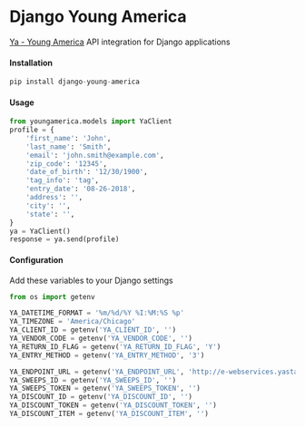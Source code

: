 # Django Young America

[Ya - Young America](https://yaengage.com/) API integration for Django applications

#### Installation
```python
pip install django-young-america
```

#### Usage
```python
from youngamerica.models import YaClient
profile = {
    'first_name': 'John',
    'last_name': 'Smith',
    'email': 'john.smith@example.com',
    'zip_code': '12345',
    'date_of_birth': '12/30/1900',
    'tag_info': 'tag',
    'entry_date': '08-26-2018',
    'address': '',
    'city': '',
    'state': '',
}
ya = YaClient()
response = ya.send(profile)
```

#### Configuration
Add these variables to your Django settings
```python
from os import getenv

YA_DATETIME_FORMAT = '%m/%d/%Y %I:%M:%S %p'
YA_TIMEZONE = 'America/Chicago'
YA_CLIENT_ID = getenv('YA_CLIENT_ID', '')
YA_VENDOR_CODE = getenv('YA_VENDOR_CODE', '')
YA_RETURN_ID_FLAG = getenv('YA_RETURN_ID_FLAG', 'Y')
YA_ENTRY_METHOD = getenv('YA_ENTRY_METHOD', '3')

YA_ENDPOINT_URL = getenv('YA_ENDPOINT_URL', 'http://e-webservices.yastaging.com/SubmissionServices.asmx')
YA_SWEEPS_ID = getenv('YA_SWEEPS_ID', '')
YA_SWEEPS_TOKEN = getenv('YA_SWEEPS_TOKEN', '')
YA_DISCOUNT_ID = getenv('YA_DISCOUNT_ID', '')
YA_DISCOUNT_TOKEN = getenv('YA_DISCOUNT_TOKEN', '')
YA_DISCOUNT_ITEM = getenv('YA_DISCOUNT_ITEM', '')

```